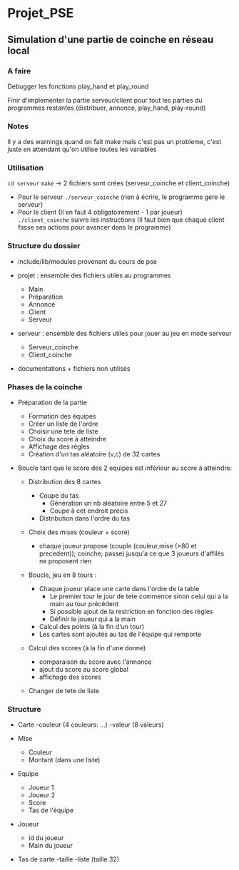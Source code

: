 # Projet_PSE

## Simulation d'une partie de coinche en réseau local

### A faire

Debugger les fonctions play_hand et play_round

Finir d'implementer la partie serveur/client pour tout les parties du programmes restantes (distribuer, annonce, play_hand, play-round)

### Notes 

Il y a des warnings quand on fait make mais c'est pas un probleme, c'est juste en attendant qu'on utilise toutes les variables

### Utilisation

`cd serveur`
`make` -> 2 fichiers sont crées (serveur_coinche et client_coinche)
+ Pour le serveur
`./serveur_coinche` (rien à écrire, le programme gere le serveur)
+ Pour le client (Il en faut 4 obligatoirement - 1 par joueur)
`./client_coinche` suivre les instructions 
(Il faut bien que chaque client fasse ses actions pour avancer dans le programme) 

### Structure du dossier

- include/lib/modules provenant du cours de pse
- projet : ensemble des fichiers utiles au programmes
    + Main
    + Préparation
    + Annonce
    + Client 
    + Serveur
- serveur : ensemble des fichiers utiles pour jouer au jeu en mode serveur
    + Serveur_coinche
    + Client_coinche

- documentations + fichiers non utilisés

### Phases de la coinche

* Préparation de la partie
    - Formation des équipes
    - Créer un liste de l'ordre
    - Choisir une tete de liste
    - Choix du score à atteindre
    - Affichage des règles
    - Création d'un tas aléatoire (v,c) de 32 cartes

* Boucle tant que le score des 2 equipes est inférieur au score à atteindre:

    - Distribution des 8 cartes 
        + Coupe du tas
            * Génération un nb aléatoire entre 5 et 27
            * Coupe à cet endroit précis
        + Distribution dans l'ordre du tas

    - Choix des mises (couleur + score)
        + chaque joueur propose (couple (couleur,mise (>80 et precedent)); coinche;  passe) jusqu'a ce que 3 joueurs d'affilés ne proposent rien

    - Boucle, jeu en 8 tours :
        + Chaque joueur place une carte dans l'ordre de la table
            - Le premier tour le jour de tete commence sinon celui qui a la main au tour précédent
            - Si possible ajout de la restriction en fonction des règles
            - Définir le joueur qui a la main
        + Calcul des points (à la fin d'un tour)
        + Les cartes sont ajoutés au tas de l'équipe qui remporte

    
    - Calcul des scores (à la fin d'une donne)
        + comparaison du score avec l'annonce
        + ajout du score au score global
        + affichage des scores 

    - Changer de tete de liste

### Structure

* Carte
    -couleur (4 couleurs: ...)
    -valeur (8 valeurs)

* Mise 
    - Couleur
    - Montant (dans une liste)
    
* Equipe
    - Joueur 1
    - Joueur 2
    - Score
    - Tas de l'équipe

* Joueur 
    - id du joueur
    - Main du joueur

* Tas de carte
    -taille
    -liste (taille 32)